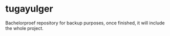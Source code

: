# tugayulger
Bachelorproef repository for backup purposes, once finished, it will include the whole project.

